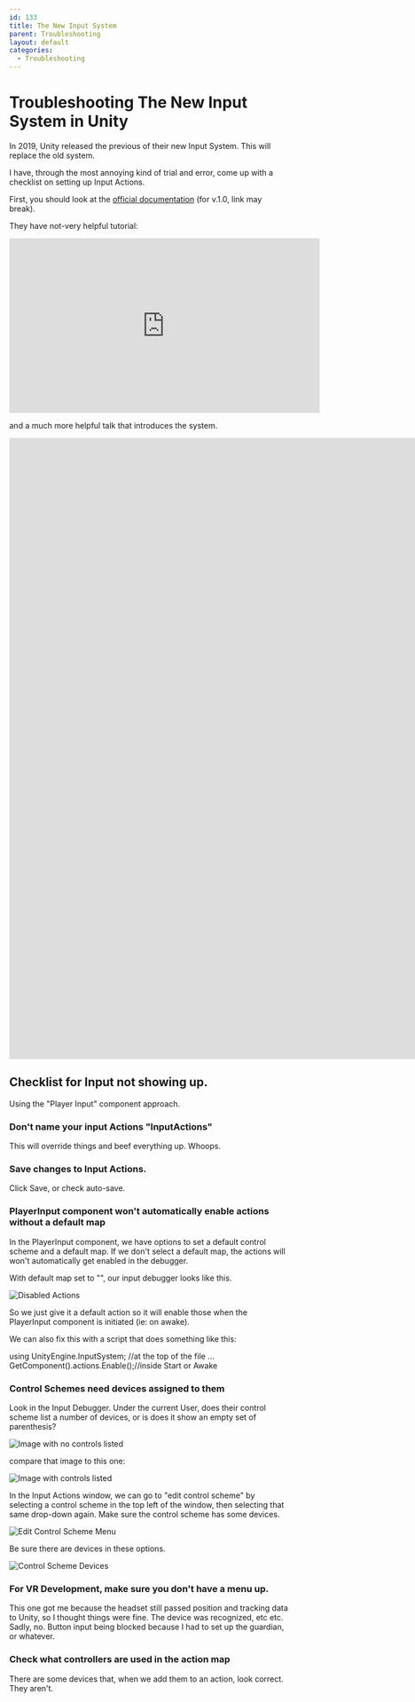 ```yaml
---
id: 133
title: The New Input System
parent: Troubleshooting
layout: default
categories:
  - Troubleshooting
---
```


# Troubleshooting The New Input System in Unity

In 2019, Unity released the previous of their new Input System. This will replace the old system.

I have, through the most annoying kind of trial and error, come up with a checklist on setting up Input Actions.

First, you should look at the [official documentation](https://docs.unity3d.com/Packages/com.unity.inputsystem@1.0/manual/index.html) (for v.1.0, link may break).

They have not-very helpful tutorial:
<iframe width="560" height="315" src="https://www.youtube.com/embed/Gz0YcjXBJ3U" frameborder="0" allow="accelerometer; autoplay; encrypted-media; gyroscope; picture-in-picture" allowfullscreen></iframe>

and a much more helpful talk that introduces the system.

<iframe width="2543" height="1120" src="https://www.youtube.com/embed/hw3Gk5PoZ6A" frameborder="0" allow="accelerometer; autoplay; encrypted-media; gyroscope; picture-in-picture" allowfullscreen></iframe>

## Checklist for Input not showing up.

Using the "Player Input" component approach.

### Don't name your input Actions "InputActions"
This will override things and beef everything up. Whoops.

### Save changes to Input Actions.
Click Save, or check auto-save. 

### PlayerInput component won't automatically enable actions without a default map
In the PlayerInput component, we have options to set a default control scheme and a default map. If we don't select a default map, the actions will won't automatically get enabled in the debugger.

With default map set to "<None>", our input debugger looks like this.

![Disabled Actions](images/disableActions.png)

So we just give it a default action so it will enable those when the PlayerInput component is initiated (ie: on awake).

We can also fix this with a script that does something like this:

using UnityEngine.InputSystem; //at the top of the file
...
GetComponent<PlayerInput>().actions.Enable();//inside Start or Awake

### Control Schemes need devices assigned to them

Look in the Input Debugger. Under the current User, does their control scheme list a number of devices, or is does it show an empty set of parenthesis?

![Image with no controls listed](images/controlsNo.png)

compare that image to this one:

![Image with controls listed](images/controlsYes.png)

In the Input Actions window, we can go to "edit control scheme" by selecting a control scheme in the top left of the window, then selecting that same drop-down again. Make sure the control scheme has some devices.

![Edit Control Scheme Menu](images/editControlScheme0.png)

Be sure there are devices in these options.

![Control Scheme Devices](images/editControlScheme.png)

### For VR Development, make sure you don't have a menu up.
This one got me because the headset still passed position and tracking data to Unity, so I thought things were fine. The device was recognized, etc etc. Sadly, no. Button input being blocked because I had to set up the guardian, or whatever.

### Check what controllers are used in the action map
There are some devices that, when we add them to an action, look correct. They aren't.

